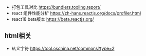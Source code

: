 - 打包工具对比 https://bundlers.tooling.report/
- react 组件性能分析 https://zh-hans.reactjs.org/docs/profiler.html
- react18 beta版本 https://beta.reactjs.org/

## html相关
- 转义字符 https://tool.oschina.net/commons?type=2
